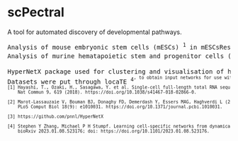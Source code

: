 # scPectral
A tool for automated discovery of developmental pathways.<br>
<pre>
Analysis of mouse embryonic stem cells (mESCs) <sup>1</sup> in mESCsResult notebook.
Analysis of murine hematapoietic stem and progenitor cells (HSPCs)<sup>2</sup> in HSPCsResult notebook. 

HyperNetX package used for clustering and visualisation of hypergraph<sup>3</sup>.
Datasets were put through locaTE <sup>4<sup>, to obtain input networks for use with scPectral. 
[1] Hayashi, T., Ozaki, H., Sasagawa, Y. et al. Single-cell full-length total RNA sequencing uncovers dynamics of recursive splicing and enhancer RNAs.
    Nat Commun 9, 619 (2018). https://doi.org/10.1038/s41467-018-02866-0.

[2] Marot-Lassauzaie V, Bouman BJ, Donaghy FD, Demerdash Y, Essers MAG, Haghverdi L (2022) Towards reliable quantification of cell state velocities. 
    PLoS Comput Biol 18(9): e1010031. https://doi.org/10.1371/journal.pcbi.1010031.

[3] https://github.com/pnnl/HyperNetX

[4] Stephen Y Zhang, Michael P H Stumpf. Learning cell-specific networks from dynamical single cell data. 
    bioRxiv 2023.01.08.523176; doi: https://doi.org/10.1101/2023.01.08.523176.
</pre>
